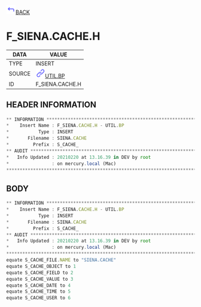 <img src="../.resources/themes/unicons-line-6563ff/corner-up-left-alt.svg" alt="BACK" width="25" />[BACK](../DOCS/UTIL.BP.md)  
# F_SIENA.CACHE.H  
|DATA|VALUE|
| --- | --- |
|TYPE|INSERT|
|SOURCE|<img src="../.resources/themes/unicons-line-6563ff/link.svg" alt="UTIL.BP" width="25" />[UTIL.BP](../DOCS/UTIL.BP.md)|
|ID|F_SIENA.CACHE.H|
    
    
## HEADER INFORMATION  
```javascript
** INFORMATION ****************************************************************
*    Insert Name : F_SIENA.CACHE.H - UTIL.BP
*           Type : INSERT
*       Filename : SIENA.CACHE
*         Prefix : S_CACHE_
** AUDIT **********************************************************************
*   Info Updated : 20210220 at 13.16.39 in DEV by root
*                : on mercury.local (Mac)
*******************************************************************************
```
## BODY  
```javascript
** INFORMATION ****************************************************************
*    Insert Name : F_SIENA.CACHE.H - UTIL.BP
*           Type : INSERT
*       Filename : SIENA.CACHE
*         Prefix : S_CACHE_
** AUDIT **********************************************************************
*   Info Updated : 20210220 at 13.16.39 in DEV by root
*                : on mercury.local (Mac)
*******************************************************************************
equate S_CACHE_FILE.NAME to "SIENA.CACHE"
equate S_CACHE_OBJECT to 1
equate S_CACHE_FIELD to 2
equate S_CACHE_VALUE to 3
equate S_CACHE_DATE to 4
equate S_CACHE_TIME to 5
equate S_CACHE_USER to 6
```
